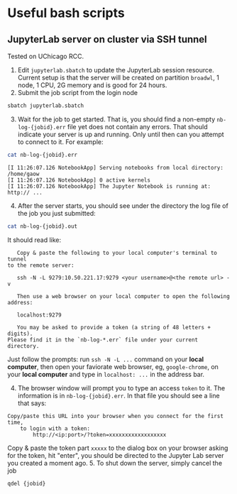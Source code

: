 # Useful bash scripts

## JupyterLab server on cluster via SSH tunnel

Tested on UChicago RCC. 

1. Edit `jupyterlab.sbatch` to update the JupyterLab session resource. Current setup is that the server will be created on partition `broadwl`, 1 node, 1 CPU, 2G memory and is good for 24 hours.
2. Submit the job script from the login node
```bash
sbatch jupyterlab.sbatch
```
3. Wait for the job to get started. That is, you should find a non-empty `nb-log-{jobid}.err` file yet does not contain any errors. That should indicate your server is up and running. Only until then can you attempt to connect to it. For example:

```bash
cat nb-log-{jobid}.err
```
```
[I 11:26:07.126 NotebookApp] Serving notebooks from local directory: /home/gaow
[I 11:26:07.126 NotebookApp] 0 active kernels 
[I 11:26:07.126 NotebookApp] The Jupyter Notebook is running at: http:// ...
```
4. After the server starts, you should see under the directory the log file of the job you just submitted:

```bash
cat nb-log-{jobid}.out
```

It should read like:

```
   Copy & paste the following to your local computer's terminal to tunnel 
to the remote server:

   ssh -N -L 9279:10.50.221.17:9279 <your username>@<the remote url> -v

   Then use a web browser on your local computer to open the following
address:
 
   localhost:9279

   You may be asked to provide a token (a string of 48 letters + digits). 
Please find it in the `nb-log-*.err` file under your current directory.
```

Just follow the prompts: run `ssh -N -L ...` command on your **local computer**, then open  your faviorate web browser, eg, `google-chrome`, on your **local computer** and type in `localhost: ...` in the address bar.

4. The browser window will prompt you to type an access `token` to it. The information is in `nb-log-{jobid}.err`. 
In that file you should see a line that says:

```
Copy/paste this URL into your browser when you connect for the first time,
    to login with a token:
        http://<ip:port>/?token=xxxxxxxxxxxxxxxxxx
```
Copy & paste the token part `xxxxx` to the dialog box on your browser asking for the token, hit "enter", you should be directed to the Jupyter Lab server you created a moment ago.
5. To shut down the server, simply cancel the job
```
qdel {jobid}
```
